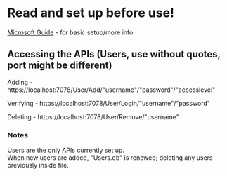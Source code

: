 # Read and set up before use!
[Microsoft Guide](https://learn.microsoft.com/en-us/aspnet/core/tutorials/first-web-api?view=aspnetcore-8.0&tabs=visual-studio-code) - for basic setup/more info

## Accessing the APIs (Users, use without quotes, port might be different)
Adding - https://localhost:7078/User/Add/"username"/"password"/"accesslevel"

Verifying - https://localhost:7078/User/Login/"username"/"password"

Deleting - https://localhost:7078/User/Remove/"username"

### Notes
Users are the only APIs currently set up. <br>
When new users are added, "Users.db" is renewed; deleting any users previously inside file. <br>